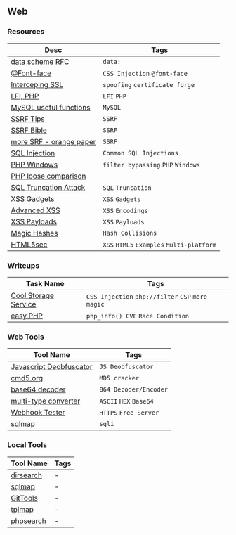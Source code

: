## Web
### Resources
| Desc | Tags |
| ---- | --- |
| [data scheme RFC](http://www.faqs.org/rfcs/rfc2397.html) | `data:` |
| [@Font-face](https://mksben.l0.cm/2015/10/css-based-attack-abusing-unicode-range.html) | `CSS Injection` `@font-face` |
| [Interceping SSL](https://www.trustwave.com/Resources/SpiderLabs-Blog/Intercepting-SSL-And-HTTPS-Traffic-With-mitmproxy-and-SSLsplit/) | `spoofing` `certificate forge` |
| [LFI, PHP](https://rawsec.ml/en/local-file-inclusion-remote-code-execution-vulnerability/) | `LFI` `PHP` |
| [MySQL useful functions](https://dev.mysql.com/doc/refman/5.7/en/string-functions.html#function_substr) | `MySQL` |
| [SSRF Tips](http://blog.safebuff.com/2016/07/03/SSRF-Tips/) | `SSRF` |
| [SSRF Bible](https://docs.google.com/document/d/1v1TkWZtrhzRLy0bYXBcdLUedXGb9njTNIJXa3u9akHM/edit) | `SSRF` |
| [more SRF - orange paper](https://www.blackhat.com/docs/us-17/thursday/us-17-Tsai-A-New-Era-Of-SSRF-Exploiting-URL-Parser-In-Trending-Programming-Languages.pdf) | `SSRF` |
| [SQL Injection](https://websec.ca/kb/sql_injection) | `Common SQL Injections` |
| [PHP Windows](http://www.madchat.fr/coding/php/secu/onsec.whitepaper-02.eng.pdf) | `filter bypassing` `PHP` `Windows` |
| [PHP loose comparison](http://www.decontextualize.com/wp-content/uploads/2010/01/php-loose-comparisons.png) |   |
| [SQL Truncation Attack](https://totalwebsecurity.net/injection-attacks/sql-column-truncation/) | `SQL` `Truncation` |
| [XSS Gadgets](https://www.blackhat.com/docs/us-17/thursday/us-17-Lekies-Dont-Trust-The-DOM-Bypassing-XSS-Mitigations-Via-Script-Gadgets.pdf) | `XSS` `Gadgets` |
| [Advanced XSS](http://blog.rakeshmane.com/2017/08/xssing-web-part-2.html) | `XSS` `Encodings` |
| [XSS Payloads](https://github.com/swisskyrepo/PayloadsAllTheThings/tree/master/XSS%20injection) | `XSS` `Payloads` |
| [Magic Hashes](https://www.whitehatsec.com/blog/magic-hashes/) | `Hash Collisions` |
| [HTML5sec](https://html5sec.org/) | `XSS` `HTML5` `Examples` `Multi-platform` |



### Writeups
| Task Name | Tags |
| --------- | ---- |
| [Cool Storage Service](https://gynvael.coldwind.pl/?lang=en&id=671) | `CSS Injection` `php://filter` `CSP` `more magic` |
| [easy PHP](http://dann.com.br/php-winning-the-race-condition-vs-temporary-file-upload-alternative-way-to-easy_php-n1ctf2018/) | `php_info() CVE` `Race Condition` |



### Web Tools
| Tool Name | Tags |
| --------- | ---- | 
| [Javascript Deobfuscator](https://www.javascriptdeobfuscator.com/) | `JS Deobfuscator` |
| [cmd5.org](https://www.cmd5.org/) | `MD5 cracker` |
| [base64 decoder](https://codebeautify.org/base64-decode) | `B64 Decoder/Encoder` |
| [multi-type converter](https://cryptii.com/base64-to-hex) | `ASCII` `HEX` `Base64` |
| [Webhook Tester](https://webhook.site) | `HTTPS` `Free Server` |
| [sqlmap](http://sqlmap.org/) | `sqli` |


### Local Tools
| Tool Name | Tags |
| --------- | ---- | 
| [dirsearch](https://github.com/maurosoria/dirsearch) | - |
| [sqlmap](http://sqlmap.org/) | - |
| [GitTools](https://github.com/internetwache/GitTools) | - |
| [tplmap](https://github.com/epinna/tplmap) | - |
| [phpsearch](./Web/tools/phpsearch.py) | - | 

